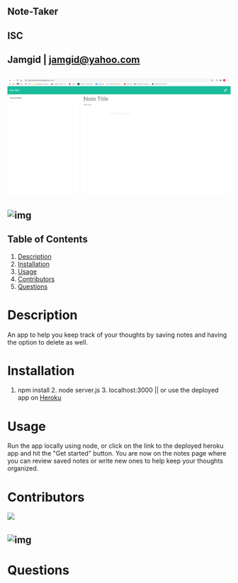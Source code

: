 ## Note-Taker
## ISC
## Jamgid | jamgid@yahoo.com
## ![img](https://github.com/Jamgid/Note-Taker/blob/master/assets/images/notes-notes.png?size=300)
## ![img](https://github.com/Jamgid/Note-Taker/blob/master/assets/images/notes-gif.gif?raw=true)
## Table of Contents
1. [Description](#description)
2. [Installation](#installation)
3. [Usage](#usage)
4. [Contributors](#contributors)
5. [Questions](#questions)
# Description
An app to help you keep track of your thoughts by saving notes and having the option to delete as well.
# Installation
1. npm install 2. node server.js 3. localhost:3000 || or use the deployed app on [Heroku](https://note-compiler.herokuapp.com/)
# Usage
Run the app locally using node, or click on the link to the deployed heroku app and hit the "Get started" button. You are now on the notes page where you can review saved notes or write new ones to help keep your thoughts organized.
# Contributors
![](https://img.shields.io/badge/Created_by-James_Gideon-purple)
## ![img](https://avatars0.githubusercontent.com/u/69053531?size=200)
# Questions
